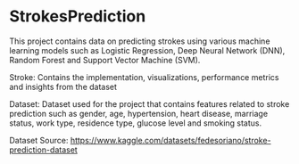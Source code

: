 # StrokesPrediction
This project contains data on predicting strokes using various machine learning models such as Logistic Regression, Deep Neural Network (DNN), Random Forest and Support Vector Machine (SVM). 

Stroke: Contains the implementation, visualizations, performance metrics and insights from the dataset  

Dataset: Dataset used for the project that contains features related to stroke prediction such as gender, age, hypertension, heart disease, marriage status, work type, residence type, glucose level and smoking status.  

Dataset Source: https://www.kaggle.com/datasets/fedesoriano/stroke-prediction-dataset
